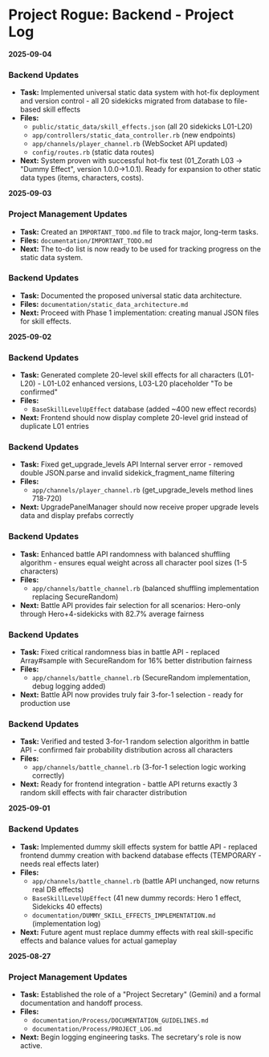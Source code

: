 # Project Rogue: Backend - Project Log

**2025-09-04**

### Backend Updates
*   **Task:** Implemented universal static data system with hot-fix deployment and version control - all 20 sidekicks migrated from database to file-based skill effects
*   **Files:** 
    *   `public/static_data/skill_effects.json` (all 20 sidekicks L01-L20)
    *   `app/controllers/static_data_controller.rb` (new endpoints)
    *   `app/channels/player_channel.rb` (WebSocket API updated)
    *   `config/routes.rb` (static data routes)
*   **Next:** System proven with successful hot-fix test (01_Zorath L03 → "Dummy Effect", version 1.0.0→1.0.1). Ready for expansion to other static data types (items, characters, costs).

**2025-09-03**

### Project Management Updates
*   **Task:** Created an `IMPORTANT_TODO.md` file to track major, long-term tasks.
*   **Files:** `documentation/IMPORTANT_TODO.md`
*   **Next:** The to-do list is now ready to be used for tracking progress on the static data system.

### Backend Updates
*   **Task:** Documented the proposed universal static data architecture.
*   **Files:** `documentation/static_data_architecture.md`
*   **Next:** Proceed with Phase 1 implementation: creating manual JSON files for skill effects.

**2025-09-02**

### Backend Updates
*   **Task:** Generated complete 20-level skill effects for all characters (L01-L20) - L01-L02 enhanced versions, L03-L20 placeholder "To be confirmed"
*   **Files:**
    *   `BaseSkillLevelUpEffect` database (added ~400 new effect records)
*   **Next:** Frontend should now display complete 20-level grid instead of duplicate L01 entries

### Backend Updates
*   **Task:** Fixed get_upgrade_levels API Internal server error - removed double JSON.parse and invalid sidekick_fragment_name filtering
*   **Files:**
    *   `app/channels/player_channel.rb` (get_upgrade_levels method lines 718-720)
*   **Next:** UpgradePanelManager should now receive proper upgrade levels data and display prefabs correctly

### Backend Updates
*   **Task:** Enhanced battle API randomness with balanced shuffling algorithm - ensures equal weight across all character pool sizes (1-5 characters)
*   **Files:**
    *   `app/channels/battle_channel.rb` (balanced shuffling implementation replacing SecureRandom)
*   **Next:** Battle API provides fair selection for all scenarios: Hero-only through Hero+4-sidekicks with 82.7% average fairness

### Backend Updates
*   **Task:** Fixed critical randomness bias in battle API - replaced Array#sample with SecureRandom for 16% better distribution fairness  
*   **Files:**
    *   `app/channels/battle_channel.rb` (SecureRandom implementation, debug logging added)
*   **Next:** Battle API now provides truly fair 3-for-1 selection - ready for production use

### Backend Updates  
*   **Task:** Verified and tested 3-for-1 random selection algorithm in battle API - confirmed fair probability distribution across all characters
*   **Files:**
    *   `app/channels/battle_channel.rb` (3-for-1 selection logic working correctly)
*   **Next:** Ready for frontend integration - battle API returns exactly 3 random skill effects with fair character distribution

**2025-09-01**

### Backend Updates
*   **Task:** Implemented dummy skill effects system for battle API - replaced frontend dummy creation with backend database effects (TEMPORARY - needs real effects later)
*   **Files:**
    *   `app/channels/battle_channel.rb` (battle API unchanged, now returns real DB effects)
    *   `BaseSkillLevelUpEffect` (41 new dummy records: Hero 1 effect, Sidekicks 40 effects)
    *   `documentation/DUMMY_SKILL_EFFECTS_IMPLEMENTATION.md` (implementation log)
*   **Next:** Future agent must replace dummy effects with real skill-specific effects and balance values for actual gameplay

**2025-08-27**

### Project Management Updates
*   **Task:** Established the role of a "Project Secretary" (Gemini) and a formal documentation and handoff process.
*   **Files:** 
    *   `documentation/Process/DOCUMENTATION_GUIDELINES.md`
    *   `documentation/Process/PROJECT_LOG.md`
*   **Next:** Begin logging engineering tasks. The secretary's role is now active.
